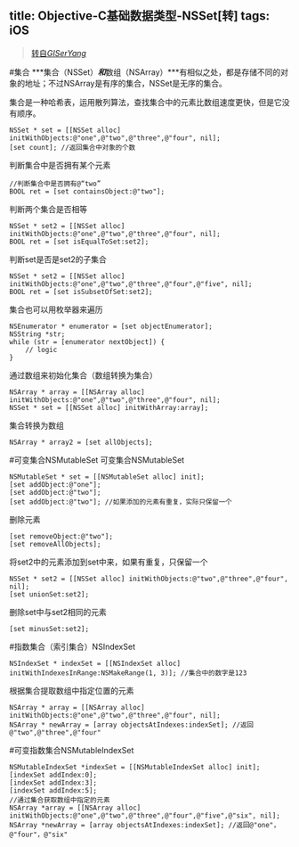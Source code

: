
title: Objective-C基础数据类型-NSSet[转]
tags: iOS
---

> [转自*GISerYang*](http://www.cnblogs.com/GISerYang/p/3340937.html)  

#集合
***集合（NSSet）***和***数组（NSArray）***有相似之处，都是存储不同的对象的地址；不过NSArray是有序的集合，NSSet是无序的集合。  

集合是一种哈希表，运用散列算法，查找集合中的元素比数组速度更快，但是它没有顺序。

``` //
NSSet * set = [[NSSet alloc] initWithObjects:@"one",@"two",@"three",@"four", nil];  
[set count]; //返回集合中对象的个数
```

判断集合中是否拥有某个元素  

``` //
//判断集合中是否拥有@“two”  
BOOL ret = [set containsObject:@"two"];
``` 

判断两个集合是否相等  

``` //
NSSet * set2 = [[NSSet alloc] initWithObjects:@"one",@"two",@"three",@"four", nil];   
BOOL ret = [set isEqualToSet:set2];
``` 

判断set是否是set2的子集合  

``` //
NSSet * set2 = [[NSSet alloc] initWithObjects:@"one",@"two",@"three",@"four",@"five", nil];  
BOOL ret = [set isSubsetOfSet:set2];
``` 

 

集合也可以用枚举器来遍历  

``` //
NSEnumerator * enumerator = [set objectEnumerator];  
NSString *str;  
while (str = [enumerator nextObject]) {
    // logic
}
``` 

通过数组来初始化集合（数组转换为集合）  

``` //
NSArray * array = [[NSArray alloc] initWithObjects:@"one",@"two",@"three",@"four", nil];  
NSSet * set = [[NSSet alloc] initWithArray:array];
``` 

集合转换为数组  

``` //
NSArray * array2 = [set allObjects];
``` 
 

#可变集合NSMutableSet
可变集合NSMutableSet

``` //objective-c
NSMutableSet * set = [[NSMutableSet alloc] init];  
[set addObject:@"one"];  
[set addObject:@"two"];  
[set addObject:@"two"]; //如果添加的元素有重复，实际只保留一个
``` 

删除元素

``` //objective-c
[set removeObject:@"two"];  
[set removeAllObjects];
```

将set2中的元素添加到set中来，如果有重复，只保留一个

``` // objective-c
NSSet * set2 = [[NSSet alloc] initWithObjects:@"two",@"three",@"four", nil];  
[set unionSet:set2];
```

删除set中与set2相同的元素

``` // objective-c
[set minusSet:set2];
``` 

 

#指数集合（索引集合）NSIndexSet

```  //
NSIndexSet * indexSet = [[NSIndexSet alloc] initWithIndexesInRange:NSMakeRange(1, 3)]; //集合中的数字是123
```  

根据集合提取数组中指定位置的元素
 
``` //
NSArray * array = [[NSArray alloc]   initWithObjects:@"one",@"two",@"three",@"four", nil];  
NSArray * newArray = [array objectsAtIndexes:indexSet]; //返回@"two",@"three",@"four"
```

#可变指数集合NSMutableIndexSet

``` //
NSMutableIndexSet *indexSet = [[NSMutableIndexSet alloc] init];  
[indexSet addIndex:0];  
[indexSet addIndex:3];  
[indexSet addIndex:5];  
//通过集合获取数组中指定的元素  
NSArray *array = [[NSArray alloc] initWithObjects:@"one",@"two",@"three",@"four",@"five",@"six", nil];  
NSArray *newArray = [array objectsAtIndexes:indexSet]; //返回@"one"，@"four"，@"six"
```



